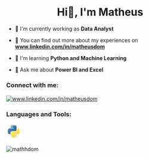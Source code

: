 <h1 align="center">Hi👋, I'm Matheus</h1>

- 🔭 I'm currently working as **Data Analyst**

- 📄 You can find out more about my experiences on **www.linkedin.com/in/matheusdom**

- 🌱 I'm learning **Python and Machine Learning**

- 💬 Ask me about **Power BI and Excel**

<h3 align="left">Connect with me:</h3>
<p align="left">
<a href="https://linkedin.com/in/matheusdom" target="blank"><img align="center" src="https://raw.githubusercontent.com/rahuldkjain/github-profile-readme-generator/master/src/images/icons/Social/linked-in-alt.svg" alt="www.linkedin.com/in/matheusdom" height="30" width="40" /></a>
</p>

<h3 align="left">Languages and Tools:</h3>
<p align="left"> <a href="https://www.python.org" target="_blank" rel="noreferrer"> <img src="https://raw.githubusercontent.com/devicons/devicon/master/icons/python/python-original.svg" alt="python" width="40" height="40"/> </a> </p>

<p><img align="center" src="https://github-readme-stats.vercel.app/api/top-langs?username=mathhdom&show_icons=true&locale=en&layout=compact" alt="mathhdom" /></p>

<!--
**mathhdom/mathhdom** is a ✨ _special_ ✨ repository because its `README.md` (this file) appears on your GitHub profile.

Here are some ideas to get you started:

- 🔭 I’m currently working on ...
- 🌱 I’m currently learning ...
- 👯 I’m looking to collaborate on ...
- 🤔 I’m looking for help with ...
- 💬 Ask me about ...
- 📫 How to reach me: ...
- 😄 Pronouns: ...
- ⚡ Fun fact: ...
-->
